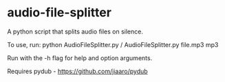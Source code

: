 # audio-file-splitter
A python script that splits audio files on silence.

To use, run: python AudioFileSplitter.py <filename> <format> / AudioFileSplitter.py file.mp3 mp3

Run with the -h flag for help and option arguments.

Requires pydub - https://github.com/jiaaro/pydub
